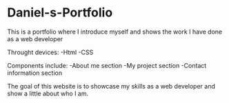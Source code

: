 # Daniel-s-Portfolio
This is a portfolio where I introduce myself and shows the work I have done as a web developer

Throught devices:
-Html
-CSS

Components include:
-About me section
-My project section
-Contact information section

The goal of this website is to showcase my skills as a web developer and show a little about who I am.
